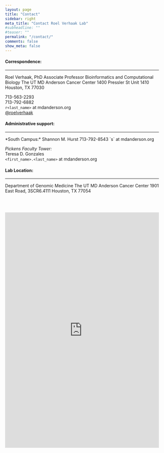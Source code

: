 ```yaml
---
layout: page
title: "Contact"
sidebar: right
meta_title: "Contact Roel Verhaak Lab"
#subheadline: ""
#teaser: ""
permalink: "/contact/"
comments: false
show_meta: false
---
```


#### Correspondence:
<hr>
Roel Verhaak, PhD  
Associate Professor  
Bioinformatics and Computational Biology  
The UT MD Anderson Cancer Center  
1400 Pressler St  
Unit 1410  
Houston, TX 77030  

<i class="fa fa-phone"></i> 713-563-2293  
<i class="fa fa-fax"></i> 713-792-6882  
<i class="fa fa-paper-plane"></i> `r<last_name>` at mdanderson.org  
<i class="fa fa-twitter"></i> <a href="https://twitter.com/roelverhaak" title="Follow me @roelverhaak" alt="Follow me @roelverhaak">@roelverhaak</a>

#### Administrative support:  
<hr>
*South Campus:*  
Shannon M. Hurst  
<i class="fa fa-phone"></i> 713-792-8543  
<i class="fa fa-paper-plane"></i> `s<last_name>` at mdanderson.org  

*Pickens Faculty Tower:*  
Teresa D. Gonzales  
<i class="fa fa-paper-plane"></i> `<first_name>.<last_name>` at mdanderson.org

#### Lab Location:
<hr>
Department of Genomic Medicine  
The UT MD Anderson Cancer Center  
1901 East Road,   
3SCR6.4111   
Houston, TX 77054  

<a class="list-group-item" href="https://twitter.com/roelverhaak" title="Follow me @roelverhaak" alt="Follow me @roelverhaak"><i class="fa fa-twitter fa-2x"></i></a> &nbsp;&nbsp;&nbsp;&nbsp; <a class="list-group-item" href="http://verhaaklab.github.io/feed.xml" title="Updates via RSS feed" alt="Updates via RSS feed"><i class="fa fa-rss fa-2x"></i></a>  &nbsp;&nbsp;&nbsp;&nbsp; <a class="list-group-item" href="https://goo.gl/maps/AI1Lb" title="Driving directions" alt="Driving directions"><i class="fa fa-car fa-2x"></i></a>
  

<br>

<div class="panel">
<iframe width="100%" height="770" frameborder="0" scrolling="no" marginheight="0" marginwidth="0" src="https://docs.google.com/forms/d/1FIYnEHHNC2a1vVLqOx0Ymm641O3j20z5w8X6p4RfnYw/viewform?embedded=true">Loading...</iframe>
</div>
